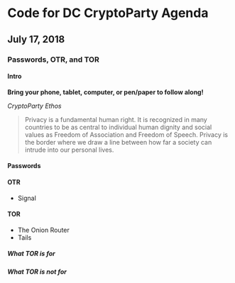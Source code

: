 # Code for DC CryptoParty Agenda
## July 17, 2018
### Passwords, OTR, and TOR

#### Intro
**Bring your phone, tablet, computer, or pen/paper to follow along!**

_CryptoParty Ethos_
> Privacy is a fundamental human right. It is recognized in many countries to be as central to individual human dignity and social values as Freedom of Association and Freedom of Speech. Privacy is the border where we draw a line between how far a society can intrude into our personal lives.

#### Passwords

#### OTR
- Signal

#### TOR
- The Onion Router
- Tails

##### What TOR is for

##### What TOR is _not_ for
